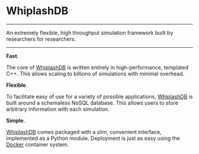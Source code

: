 # WhiplashDB

---

An extremely flexible, high throughput simulation framework built by researchers for researchers.

<!--
Reduces the complexity of a cluster to the complexity of your laptop.

Bringing the complexity of a cluster down to the complexity of your laptop.

Bring the simplicity of your laptop to a cluster.

Scale from your laptop to a cluster without changing anything.

Scale from your laptop to a cluster without adjustment.

Run simulations on a cluster as if running on your laptop.

Reducing complexity.

Laptop = cluster.

A cluster in your lap.

A supercomputer in your lap.
-->

---

__Fast__.

The core of [WhiplashDB](http://whiplash.ethz.ch) is written entirely in high-performance, templated C++. This allows scaling to billions of simulations with minimal overhead.

__Flexible__.

To facilitate easy of use for a variety of possible applications, [WhiplashDB](http://whiplash.ethz.ch) is built around a schemaless NoSQL database. This allows users to store arbitrary information with each simulation.

__Simple__.

[WhiplashDB](http://whiplash.ethz.ch) comes packaged with a slim, convenient interface, implemented as a Python module. Deployment is just as easy using the [Docker](http://docker.com) container system.
